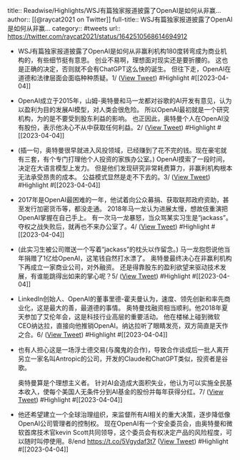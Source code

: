 title:: Readwise/Highlights/WSJ有篇独家报道披露了OpenAI是如何从非赢...
author:: [[@raycat2021 on Twitter]]
full-title:: WSJ有篇独家报道披露了OpenAI是如何从非赢...
category:: #tweets
url:: https://twitter.com/raycat2021/status/1642510568614694912
- WSJ有篇独家报道披露了OpenAI是如何从非赢利机构180度转弯成为商业机构的，有些细节挺有意思。
  创业不易啊，理想面对现实还是要折腰的。
  这也是正确的决定，否则就不会有ChatGPT这么快的诞生。
  但往下走，OpenAI在道德和法律层面会面临种种质疑。1/ ([View Tweet](https://twitter.com/raycat2021/status/1642510568614694912)) #Highlight #[[2023-04-04]]
- OpenAI成立于2015年，山姆-奥特曼和马一龙都对谷歌的AI开发有意见，认为以盈利为目的发展AI模型，对人类会很危险。
  所以OpenAI最初就是一个研究机构，为的是不要受到股东利益的影响。
  也正因此，奥特曼个人在OpenAI没有股份，表示他决心不从中获取任何利益。2/ ([View Tweet](https://twitter.com/raycat2021/status/1642510571198361602)) #Highlight #[[2023-04-04]]
- (插一句，奥特曼很早就进入风投领域，已经赚到了花不完的钱。现在豪宅就有三套，有个专门打理他个人投资的家族办公室。)
  OpenAI摸索了一段时间，决定在大语言模型上发力。
  但是他们发现研究非常耗费算力，非赢利机构根本无法承受昂贵的成本。
  公益模式显然是走不下去的。3/ ([View Tweet](https://twitter.com/raycat2021/status/1642510574004350977)) #Highlight #[[2023-04-04]]
- 2017年是OpenAI最困难的一年，他试着向公众募捐、获取联邦政府资助，甚至发行加密货币等，都没走通。
  2018年马一龙认为进展太慢，想故伎重演把OpenAI掌握在自己手上。
  有一次马一龙暴怒，当众骂某实习生是“jackass”。
  夺权之战失败后，就再也不来办公室了。4/ ([View Tweet](https://twitter.com/raycat2021/status/1642510576776806401)) #Highlight #[[2023-04-04]]
- (此实习生被公司赠送一个写着“jackass”的枕头以作留念。)
  马一龙抱怨说他当年捐赠了1亿给OpenAI，这笔钱自然打水漂了。
  奥特曼最终决心在非赢利机构下再成立一家商业公司，对外融资。
  还是得靠股东的盈利欲望来驱动技术发展，有谁能跳得出如来的掌心呢？5/ ([View Tweet](https://twitter.com/raycat2021/status/1642510580098666496)) #Highlight #[[2023-04-04]]
- LinkedIn创始人、OpenAI的董事里德-霍夫曼认为，速度、领先创新和率先商业化，这是最大的善，最道德的事情。
  奥特曼找融资相当顺利。他2018年夏天参加了艾伦年会，这是科技行业高层的重要活动。
  他在楼梯上碰到微软CEO纳达拉，直接向他推销OpenAI。纳达拉听了眼睛发亮，双方简直是天作之合。6/ ([View Tweet](https://twitter.com/raycat2021/status/1642510584272007168)) #Highlight #[[2023-04-04]]
- 也有人担心这是一场浮士德交易(与魔鬼的合作)，导致合作谈成后一批人离开另立一家名叫Antropic的公司，开发的Claude和ChatGPT类似，投资者是谷歌。
  
  奥特曼算是个理想主义者。
  针对AI会造成大面积失业，他认为可以实施全民基本收入，使每个美国人无条件分到AI基金的股份并每年获得分红。7/ ([View Tweet](https://twitter.com/raycat2021/status/1642510587942035457)) #Highlight #[[2023-04-04]]
- 他还希望建立一个全球治理组织，来监督所有AI相关的重大决策，逐步降低像OpenAI公司管理者的控制权。
  现在OpenAI有一个安全委员会，由奥特曼和微软首席技术官kevin Scott共同领导，这个委员会有权决定产品的风险程度，可以随时叫停使用。8/end
  https://t.co/5Vgydaf3t7 ([View Tweet](https://twitter.com/raycat2021/status/1642510591414915073)) #Highlight #[[2023-04-04]]